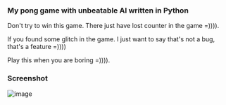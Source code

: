 ### My pong game with unbeatable AI written in Python

Don't try to win this game. There just have lost counter in the game =)))).

If you found some glitch in the game. I just want to say that's not a bug, that's a feature =)))) 

Play this when you are boring =)))).

### Screenshot
![image](https://user-images.githubusercontent.com/47920109/160288394-43576c58-4739-47b2-90e9-e6324bb07cb0.png)
